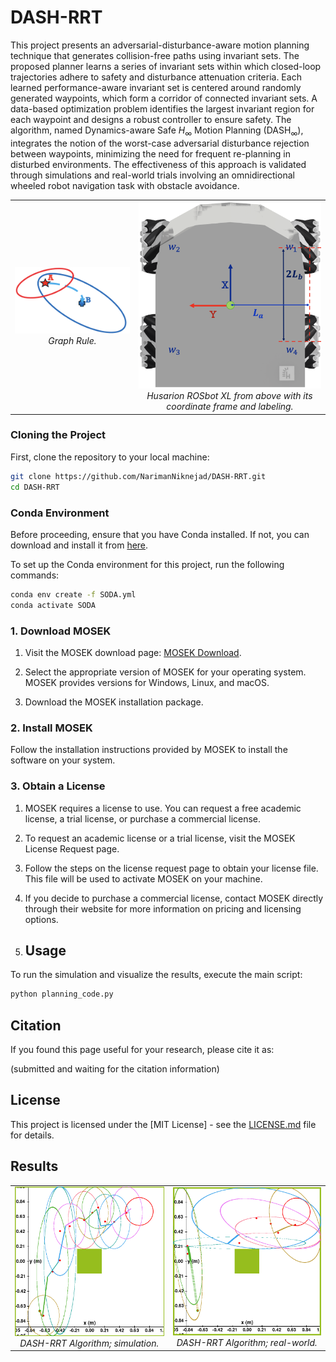 # DASH-RRT
This project presents an adversarial-disturbance-aware motion planning technique that generates collision-free paths using invariant sets. The proposed planner learns a series of invariant sets within which closed-loop trajectories adhere to safety and disturbance attenuation criteria. Each learned performance-aware invariant set is centered around randomly generated waypoints, which form a corridor of connected invariant sets. A data-based optimization problem identifies the largest invariant region for each waypoint and designs a robust controller to ensure safety. The algorithm, named Dynamics-aware Safe $H_\infty$ Motion Planning (DASH$_\infty$), integrates the notion of the worst-case adversarial disturbance rejection between waypoints, minimizing the need for frequent re-planning in disturbed environments. The effectiveness of this approach is validated through simulations and real-world trials involving an omnidirectional wheeled robot navigation task with obstacle avoidance.

<center>
  <table>
    <tr>
      <td align="center">
        <img src="GraphRule.png" alt="Graph Rule" style="width: 300px;">
        <br>
        <em>Graph Rule.</em>
      </td>
      <td align="center">
        <img src="husarion.png" alt="DASH-RRT Algorithm; real-world" style="width: 300px;">
        <br>
        <em>Husarion ROSbot XL from above with its coordinate
frame and labeling.</em>
      </td>
    </tr>
  </table>
</center>

### Cloning the Project

First, clone the repository to your local machine:

```bash
git clone https://github.com/NarimanNiknejad/DASH-RRT.git
cd DASH-RRT
```

### Conda Environment

Before proceeding, ensure that you have Conda installed. If not, you can download and install it from [here](https://docs.conda.io/en/latest/miniconda.html).

To set up the Conda environment for this project, run the following commands:

```bash
conda env create -f SODA.yml
conda activate SODA
```

### 1. Download MOSEK

1. Visit the MOSEK download page: [MOSEK Download](https://www.mosek.com/downloads/).

2. Select the appropriate version of MOSEK for your operating system. MOSEK provides versions for Windows, Linux, and macOS.

3. Download the MOSEK installation package.

### 2. Install MOSEK

Follow the installation instructions provided by MOSEK to install the software on your system.

### 3. Obtain a License

1. MOSEK requires a license to use. You can request a free academic license, a trial license, or purchase a commercial license.

2. To request an academic license or a trial license, visit the MOSEK License Request page.

3. Follow the steps on the license request page to obtain your license file. This file will be used to activate MOSEK on your machine.

4. If you decide to purchase a commercial license, contact MOSEK directly through their website for more information on pricing and licensing options.

5. ## Usage

To run the simulation and visualize the results, execute the main script:

```bash
python planning_code.py
```


## Citation
If you found this page useful for your research, please cite it as:

(submitted and waiting for the citation information)

## License

This project is licensed under the [MIT License] - see the [LICENSE.md](LICENSE) file for details.

## Results




<center>
  <table>
    <tr>
      <td align="center">
        <img src="DASH-RRT_simulation.png" alt="DASH-RRT Algorithm; simulation" style="width: 300px;">
        <br>
        <em>DASH-RRT Algorithm; simulation.</em>
      </td>
      <td align="center">
        <img src="DASH-RRT_real.png" alt="DASH-RRT Algorithm; real-world" style="width: 300px;">
        <br>
        <em>DASH-RRT Algorithm; real-world.</em>
      </td>
    </tr>
  </table>
</center>


